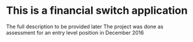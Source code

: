 # This is a financial switch application
The full description to be provided later
The project was done as assessment for an entry level position in December 2016

